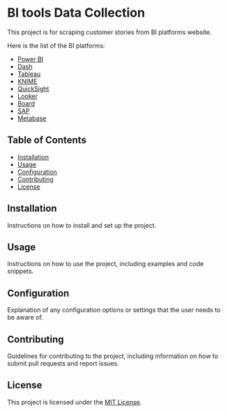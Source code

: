 # BI tools Data Collection

This project is for scraping customer stories from BI platforms website.

Here is the list of the BI platforms:
- [Power BI](https://customers.microsoft.com/en-us/search?sq=power%20bi&ff=story_product_categories%26%3EPower%20BI&p=0&so=story_publish_date%20desc)
- [Dash](https://plotly.com/user-stories/)
- [Tableau](https://www.tableau.com/en-gb/solutions/customers)
- [KNIME](https://www.knime.com/customers)
- [QuickSight](https://aws.amazon.com/quicksight/customers/)
- [Looker](https://cloud.google.com/customers#/products=Data_Analytics)
- [Board](https://www.board.com/en/customers)
- [SAP](https://www.sap.com/uk/products/technology-platform/customer-stories.html)
- [Metabase](https://www.metabase.com/case_studies)

## Table of Contents

- [Installation](#installation)
- [Usage](#usage)
- [Configuration](#configuration)
- [Contributing](#contributing)
- [License](#license)

## Installation

Instructions on how to install and set up the project.

## Usage

Instructions on how to use the project, including examples and code snippets.

## Configuration

Explanation of any configuration options or settings that the user needs to be aware of.

## Contributing

Guidelines for contributing to the project, including information on how to submit pull requests and report issues.

## License
This project is licensed under the [MIT License](https://opensource.org/licenses/MIT).
